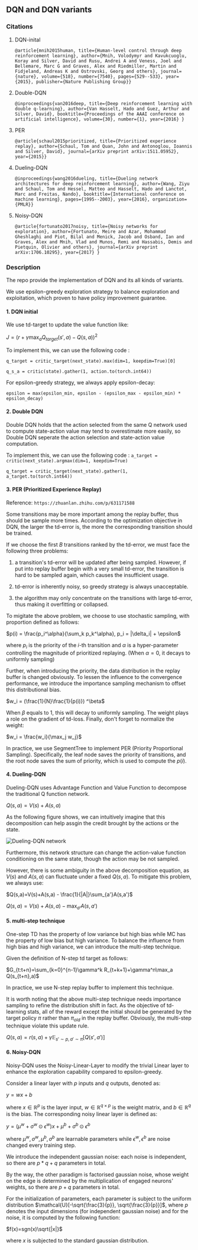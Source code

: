 ## DQN and DQN variants

### Citations

1. DQN-inital

    `@article{mnih2015human,
  title={Human-level control through deep reinforcement learning},
  author={Mnih, Volodymyr and Kavukcuoglu, Koray and Silver, David and Rusu, Andrei A and Veness, Joel and Bellemare, Marc G and Graves, Alex and Riedmiller, Martin and Fidjeland, Andreas K and Ostrovski, Georg and others},
  journal={nature},
  volume={518},
  number={7540},
  pages={529--533},
  year={2015},
  publisher={Nature Publishing Group}}`

2. Double-DQN 

    `@inproceedings{van2016deep,
    title={Deep reinforcement learning with double q-learning},
    author={Van Hasselt, Hado and Guez, Arthur and Silver, David},
    booktitle={Proceedings of the AAAI conference on artificial intelligence},
    volume={30},
    number={1},
    year={2016}
  }`

3. PER

    `@article{schaul2015prioritized,
  title={Prioritized experience replay},
  author={Schaul, Tom and Quan, John and Antonoglou, Ioannis and Silver, David},
  journal={arXiv preprint arXiv:1511.05952},
  year={2015}}`

4. Dueling-DQN
  
    `@inproceedings{wang2016dueling,
  title={Dueling network architectures for deep reinforcement learning},
  author={Wang, Ziyu and Schaul, Tom and Hessel, Matteo and Hasselt, Hado and Lanctot, Marc and Freitas, Nando},
  booktitle={International conference on machine learning},
  pages={1995--2003},
  year={2016},
  organization={PMLR}}`

5. Noisy-DQN

    `@article{fortunato2017noisy,
  title={Noisy networks for exploration},
  author={Fortunato, Meire and Azar, Mohammad Gheshlaghi and Piot, Bilal and Menick, Jacob and Osband, Ian and Graves, Alex and Mnih, Vlad and Munos, Remi and Hassabis, Demis and Pietquin, Olivier and others},
  journal={arXiv preprint arXiv:1706.10295},
  year={2017}
}`

### Description
The repo provide the implementation of DQN and its all kinds of variants.

We use epsilon-greedy exploration strategy to balance exploration and exploitation, which proven to have policy improvement guarantee.

#### 1. DQN initial
We use td-target to update the value function like:

$J = (r + \gamma \max_aQ_{target}(s', a) - Q(s,a))^2$

To implement this, we can use the following code : 

`q_target = critic_target(next_state).max(dim=1, keepdim=True)[0]`

`q_s_a = critic(state).gather(1, action.to(torch.int64))`

For epsilon-greedy strategy, we always apply epsilon-decay:

`epsilon = max(epsilon_min, epsilon - (epsilon_max - epsilon_min) * epsilon_decay)
`

#### 2. Double DQN
Double DQN holds that the action selected from the same Q network used to compute state-action value may tend to overestimate more easily, so Double DQN seperate the action selection and state-action value computation.

To implement this, we can use the following code : 
`a_target = critic(next_state).argmax(dim=1, keepdim=True)`

`q_target = critic_target(next_state).gather(1, a_target.to(torch.int64))`

#### 3. PER (Prioritized Experience Replay)
Reference: `https://zhuanlan.zhihu.com/p/631171588`

Some transitions may be more important among the replay buffer, thus should be sample more times. According to the optimization objective in DQN, the larger the td-error is, the more the corresponding transition should be trained.

If we choose the first $B$ transitions ranked by the td-error, we must face the following three problems:

1. a transition's td-error will be updated after being sampled. However, if put into replay buffer begin with a very small td-error, the transition is hard to be sampled again, which causes the insufficient usage.

2. td-error is inherently noisy, so greedy strategy is always unacceptable.

3. the algorithm may only concentrate on the transitions with large td-error, thus making it overfitting or collapsed.

To migitate the above problem, we choose to use stochastic sampling, with proportion defined as follows:

$p(i) = \frac{p_i^\alpha}{\sum_k p_k^\alpha}, p_i = |\delta_i| + \epsilon$

where $p_i$ is the priority of the $i$-th transition and $\alpha$ is a hyper-parameter controlling the magnitude of prioritized replaying. (When $\alpha=0$, it decays to uniformly sampling)

Further, when introducing the priority, the data distribution in the replay buffer is changed obviously. To lessen the influence to the convergence performance, we introduce the importance sampling mechanism to offset this distributional bias.

$w_i = (\frac{1}{N}\frac{1}{p(i)}) ^\beta$

When $\beta$ equals to 1, this will decay to uniformly sampling. The weight plays a role on the gradient of td-loss. Finally, don't forget to normalize the weight: 

$w_i = \frac{w_i}{\max_j w_j}$

In practice, we use SegmentTree to implement PER (Priority Proportional Sampling). Specifically, the leaf node saves the priority of transitions, and the root node saves the sum of priority, which is used to compute the $p(i)$.

#### 4. Dueling-DQN
Dueling-DQN uses Advantage Function and Value Function to decompose the traditional Q function network. 

$Q(s,a) = V(s) + A(s,a)$

As the following figure shows, we can intuitively imagine that this decomposition can help assgin the credit brought by the actions or the state.

![Dueling-DQN network](dueling_network.png)

Furthermore, this network structure can change the action-value function conditioning on the same state, though the action may be not sampled.

However, there is some ambiguity in the above decomposition equation, as $V(s)$ and $A(s,a)$ can fluctuate under a fixed $Q(s,a)$. To mitigate this problem, we always use:

$Q(s,a)=V(s)+A(s,a) - \frac{1}{|A|}\sum_{a'}A(s,a')$

$Q(s,a)=V(s)+A(s,a) - \max_{a'}A(s,a')$

#### 5. multi-step technique
One-step TD has the property of low variance but high bias while MC has the property of low bias but high variance. To balance the influence from high bias and high variance, we can introduce the multi-step technique.

Given the definition of N-step td target as follows:

$G_{t:t+n}=\sum_{k=0}^{n-1}\gamma^k R_{t+k+1}+\gamma^n\max_a Q(s_{t+n},a)$

In practice, we use N-step replay buffer to implement this technique.

It is worth noting that the above multi-step technique needs importance sampling to refine the distribution shift in fact. As the objective of td-learning stats, all of the reward except the initial should be generated by the target policy $\pi$ rather than $\pi_{old}$ in the replay buffer. Obviously, the multi-step technique violate this update rule.

$Q(s,a) = r(s,a) + \gamma \mathbb{E}_{s'\sim p,a'\sim \pi}[Q(s',a')]$

#### 6. Noisy-DQN
Noisy-DQN uses the Noisy-Linear-Layer to modify the trivial Linear layer to enhance the exploration capability compared to epsilon-greedy.

Consider a linear layer with $p$ inputs and $q$ outputs, denoted as:

$y=wx+b$

where $x\in \mathbb{R}^p$ is the layer input, $w\in\mathbb{R}^{q×p}$ is the weight matrix, and $b \in\mathbb{R}^q$ is the bias. The corresponding noisy linear layer is defined as:

$y=(\mu^w+\sigma^w\odot\epsilon^w)x+\mu^b+\sigma^b\odot\epsilon^b$

where $\mu^w,\sigma^w,\mu^b,\sigma^b$ are learnable parameters while $\epsilon^w, \epsilon^b$ are noise changed every training step.

We introduce the independent gaussian noise: each noise is independent, so there are $p*q+q$ parameters in total. 

By the way, the other paradigm is factorised gaussian noise, whose weight on the edge is determined by the multiplication of engaged neurons' weights, so there are $p+q$ parameters in total.

For the initialization of parameters, each parameter is subject to the uniform distribution $\mathcal{U}[-\sqrt{\frac{3}{p}}, \sqrt{\frac{3}{p}}]$, where $p$ denotes the input dimensions (for independent gaussian noise) and for the noise, it is computed by the following function:

$f(x)=sgn(x)\sqrt{|x|}$

where $x$ is subjected to the standard gaussian distribution.